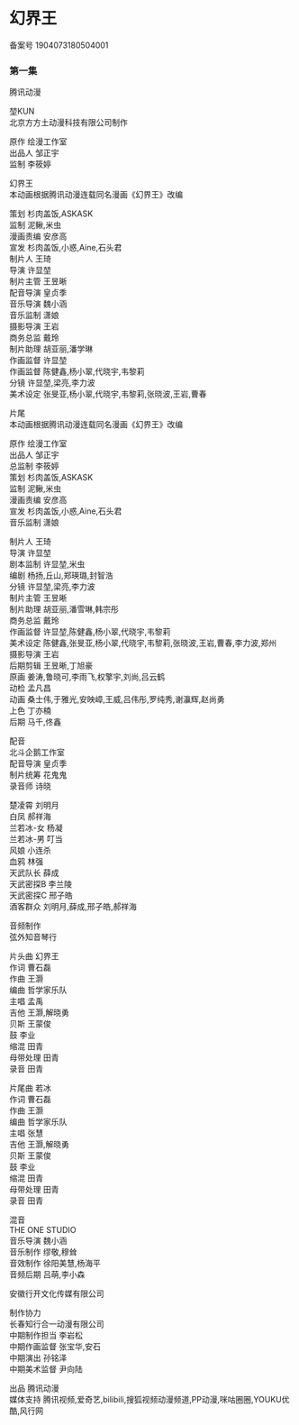 # 幻界王  
  
  
  
备案号  1904073180504001  
  
### 第一集  
  
腾讯动漫  
  
堃KUN  
北京方方土动漫科技有限公司制作  
  
原作  绘漫工作室  
出品人  邹正宇  
监制  李筱婷  
  
幻界王  
本动画根据腾讯动漫连载同名漫画《幻界王》改编  
  
策划  杉肉盖饭,ASKASK  
监制  泥鳅,米虫  
漫画责编  安彦高  
宣发  杉肉盖饭,小惑,Aine,石头君  
制片人  王琦  
导演  许显堃  
制片主管  王昱晰  
配音导演  皇贞季  
音乐导演  魏小涵  
音乐监制  潇娘  
摄影导演  王岩  
商务总监  戴玲  
制片助理  胡亚丽,潘学琳  
作画监督  许显堃  
作画监督  陈健鑫,杨小翠,代晓宇,韦黎莉  
分镜  许显堃,梁亮,李力波  
美术设定  张旻亚,杨小翠,代晓宇,韦黎莉,张晓波,王岩,曹春  
  
  
片尾  
本动画根据腾讯动漫连载同名漫画《幻界王》改编  
  
原作  绘漫工作室  
出品人  邹正宇  
总监制  李筱婷  
策划  杉肉盖饭,ASKASK  
监制  泥鳅,米虫  
漫画责编  安彦高  
宣发  杉肉盖饭,小惑,Aine,石头君  
音乐监制  潇娘  
  
制片人  王琦  
导演  许显堃  
剧本监制  许显堃,米虫  
编剧  杨扬,丘山,郑瑛璐,封智浩  
分镜  许显堃,梁亮,李力波  
制片主管  王昱晰  
制片助理  胡亚丽,潘雪琳,韩宗彤  
商务总监  戴玲  
作画监督  许显堃,陈健鑫,杨小翠,代晓宇,韦黎莉  
美术设定  陈健鑫,张旻亚,杨小翠,代晓宇,韦黎莉,张晓波,王岩,曹春,李力波,郑州  
摄影导演  王岩  
后期剪辑  王昱晰,丁旭豪  
原画  姜涛,鲁晓可,李雨飞,权擎宇,刘尚,吕云鹤  
动检  孟凡昌  
动画  桑士伟,于雅光,安映嶂,王威,吕伟彤,罗纯秀,谢灜辉,赵尚勇  
上色  丁亦楠  
后期  马千,佟鑫  
  
配音  
北斗企鹅工作室  
配音导演  皇贞季  
制片统筹  花鬼鬼  
录音师  诗晓  
  
楚凌霄  刘明月  
白凤  郝祥海  
兰若冰-女  杨凝  
兰若冰-男  叮当  
风娘  小连杀  
血鸦  林强  
天武队长  薛成  
天武密探B  李兰陵  
天武密探C  邢子皓  
酒客群众  刘明月,薛成,邢子皓,郝祥海  
  
音频制作  
弦外知音琴行  
  
片头曲  幻界王  
作词  曹石磊  
作曲  王灏  
编曲  哲学家乐队  
主唱  孟禹  
吉他  王灏,解晓勇  
贝斯  王蒙俊  
鼓  李业  
缩混  田青  
母带处理  田青  
录音  田青  
  
片尾曲  若冰  
作词  曹石磊  
作曲  王灏  
编曲  哲学家乐队  
主唱  张慧  
吉他  王灏,解晓勇  
贝斯  王蒙俊  
鼓  李业  
缩混  田青  
母带处理  田青  
录音  田青  
  
混音  
THE ONE STUDIO  
音乐导演  魏小涵  
音乐制作  缪敬,穆耸  
音效制作  徐阳美慧,杨海平  
音频后期  吕萌,李小森  
  
安徽行开文化传媒有限公司  
  
制作协力  
长春知行合一动漫有限公司  
中期制作担当  李岩松  
中期作画监督  张宝华,安石  
中期演出  孙铭泽  
中期美术监督  尹向陆  
  
出品  腾讯动漫  
媒体支持  腾讯视频,爱奇艺,bilibili,搜狐视频动漫频道,PP动漫,咪咕圈圈,YOUKU优酷,风行网  
